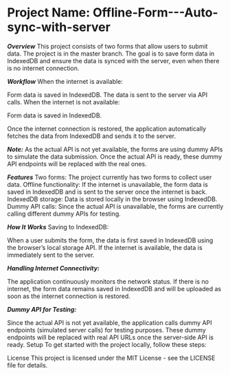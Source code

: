 


# Project Name: Offline-Form---Auto-sync-with-server

***Overview***
This project consists of two forms that allow users to submit data. The project is in the master branch. The goal is to save form data in IndexedDB and ensure the data is synced with the server, even when there is no internet connection.

***Workflow***
When the internet is available:

Form data is saved in IndexedDB.
The data is sent to the server via API calls.
When the internet is not available:

Form data is saved in IndexedDB.

Once the internet connection is restored, the application automatically fetches the data from IndexedDB and sends it to the server.

***Note:*** As the actual API is not yet available, the forms are using dummy APIs to simulate the data submission. Once the actual API is ready, these dummy API endpoints will be replaced with the real ones.

***Features***
Two forms: The project currently has two forms to collect user data.
Offline functionality: If the internet is unavailable, the form data is saved in IndexedDB and is sent to the server once the internet is back.
IndexedDB storage: Data is stored locally in the browser using IndexedDB.
Dummy API calls: Since the actual API is unavailable, the forms are currently calling different dummy APIs for testing.

***How It Works***
Saving to IndexedDB:

When a user submits the form, the data is first saved in IndexedDB using the browser’s local storage API.
If the internet is available, the data is immediately sent to the server.

***Handling Internet Connectivity:***

The application continuously monitors the network status.
If there is no internet, the form data remains saved in IndexedDB and will be uploaded as soon as the internet connection is restored.

***Dummy API for Testing:***

Since the actual API is not yet available, the application calls dummy API endpoints (simulated server calls) for testing purposes.
These dummy endpoints will be replaced with real API URLs once the server-side API is ready.
Setup
To get started with the project locally, follow these steps:


License
This project is licensed under the MIT License - see the LICENSE file for details.

